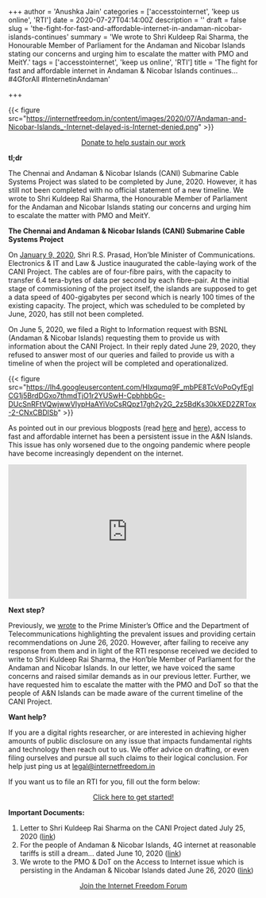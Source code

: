 +++
author = 'Anushka Jain'
categories = ['accesstointernet', 'keep us online', 'RTI']
date = 2020-07-27T04:14:00Z
description = ''
draft = false
slug = 'the-fight-for-fast-and-affordable-internet-in-andaman-nicobar-islands-continues'
summary = 'We wrote to Shri Kuldeep Rai Sharma, the Honourable Member of Parliament for the Andaman and Nicobar Islands stating our concerns and urging him to escalate the matter with PMO and MeitY.'
tags = ['accesstointernet', 'keep us online', 'RTI']
title = 'The fight for fast and affordable internet in Andaman & Nicobar Islands continues... #4GforAll #InternetinAndaman'

+++


{{< figure src="https://internetfreedom.in/content/images/2020/07/Andaman-and-Nicobar-Islands_-Internet-delayed-is-Internet-denied.png" >}}

<div style="text-align:center;">
    <a href="https://internetfreedom.in/donate/" class="button">Donate to help sustain our work</a>
</div>

**tl;dr**

The Chennai and Andaman & Nicobar Islands (CANI) Submarine Cable Systems Project was slated to be completed by June, 2020. However, it has still not been completed with no official statement of a new timeline. We wrote to Shri Kuldeep Rai Sharma, the Honourable Member of Parliament for the Andaman and Nicobar Islands stating our concerns and urging him to escalate the matter with PMO and MeitY.

**The Chennai and Andaman & Nicobar Islands (CANI) Submarine Cable Systems Project**

On [January 9, 2020](https://pib.gov.in/PressReleasePage.aspx?PRID=1598968), Shri R.S. Prasad, Hon’ble Minister of Communications. Electronics & IT and Law & Justice inaugurated the cable-laying work of the CANI Project. The cables are of four-fibre pairs, with the capacity to transfer 6.4 tera-bytes of data per second by each fibre-pair. At the initial stage of commissioning of the project itself, the islands are supposed to get a data speed of 400-gigabytes per second which is nearly 100 times of the existing capacity. The project, which was scheduled to be completed by June, 2020, has still not been completed.

On June 5, 2020, we filed a Right to Information request with BSNL (Andaman & Nicobar Islands) requesting them to provide us with information about the CANI Project. In their reply dated June 29, 2020, they refused to answer most of our queries and failed to provide us with a timeline of when the project will be completed and operationalized. 

{{< figure src="https://lh4.googleusercontent.com/HIxqumq9F_mbPE8TcVoPoOyfEglCG1j5BrdDGxo7thmdTjO1r2YUSwH-CpbhbbGc-DUcSnRFtVQwjwwVIypHaAYiVoCsRQpz17gh2y2G_2z5BdKs30kXED2ZRTox-2-CNxCBDlSb" >}}



As pointed out in our previous blogposts (read [here](https://internetfreedom.in/for-the-people-of-andaman-nicobar-islands-4g-internet-at-reasonable-tariffs-is-still-a-dream/) and [here](https://internetfreedom.in/we-wrote-to-the-pmo-dot-on-the-access-to-internet-issue-which-is-persisting-in-the-andaman-nicobar-islands/)), access to fast and affordable internet has been a persistent issue in the A&N Islands. This issue has only worsened due to the ongoing pandemic where people have become increasingly dependent on the internet.

<iframe width="480" height="270" src="https://www.youtube.com/embed/DNrPE3zCU4A?feature=oembed" frameborder="0" allow="accelerometer; autoplay; encrypted-media; gyroscope; picture-in-picture" allowfullscreen></iframe>



**Next step?**

Previously, we [wrote](https://drive.google.com/file/d/1YB3BEiFNiCQdnf7tptQcnQW_slEkcWjA/view?usp=sharing) to the Prime Minister’s Office and the Department of Telecommunications highlighting the prevalent issues and providing certain recommendations on June 26, 2020. However, after failing to receive any response from them and in light of the RTI response received we decided to write to Shri Kuldeep Rai Sharma, the Hon’ble Member of Parliament for the Andaman and Nicobar Islands. In our letter, we have voiced the same concerns and raised similar demands as in our previous letter. Further, we have requested him to escalate the matter with the PMO and DoT so that the people of A&N Islands can be made aware of the current timeline of the CANI Project. 

**Want help?**

If you are a digital rights researcher, or are interested in achieving higher amounts of public disclosure on any issue that impacts fundamental rights and technology then reach out to us. We offer advice on drafting, or even filing ourselves and pursue all such claims to their logical conclusion. For help just ping us at legal@internetfreedom.in

If you want us to file an RTI for you, fill out the form below:

<div style="text-align:center;">
    <a href="https://blocksurvey.io/survey/1PfQfn62JSDjjyK4nuHoY5t21wKeuocLLm/dee5fc5b-9276-48cf-b832-e72124945d91" class="button">Click here to get started!</a>
</div>

**Important Documents:**

1. Letter to Shri Kuldeep Rai Sharma on the CANI Project dated July 25, 2020 ([link](https://drive.google.com/file/d/1N0L4inmL8he6VzZl6NtNYBiM9pCUCBtE/view?usp=sharing))
2. For the people of Andaman & Nicobar Islands, 4G internet at reasonable tariffs is still a dream... dated June 10, 2020 ([link](https://internetfreedom.in/for-the-people-of-andaman-nicobar-islands-4g-internet-at-reasonable-tariffs-is-still-a-dream/))
3. We wrote to the PMO & DoT on the Access to Internet issue which is persisting in the Andaman & Nicobar Islands dated June 26, 2020 ([link](https://internetfreedom.in/we-wrote-to-the-pmo-dot-on-the-access-to-internet-issue-which-is-persisting-in-the-andaman-nicobar-islands/))

<div style="text-align:center;">
    <a href="https://forum.internetfreedom.in/" class="button">Join the Internet Freedom Forum</a>
</div>



